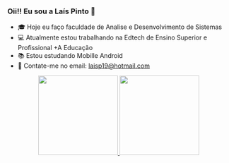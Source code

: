 ### Oii!! Eu sou a Laís Pinto 👋



- 🎓 Hoje eu faço faculdade de Analise e Desenvolvimento de Sistemas
- 💻 Atualmente estou trabalhando na Edtech de Ensino Superior e Profissional +A Educação
- 📚 Estou estudando Mobille Android 
- 📧 Contate-me no email: laisp19@hotmail.com

<div align="center">
  <a href="https://github.com/LaisPinto">
 <img height="180em" src="https://github-readme-stats.vercel.app/api?username=LaisPinto&show_icons=true&theme=dark&include_all_commits=true&count_private=true"/>
  <img height="180em" src="https://github-readme-stats.vercel.app/api/top-langs/?username=LaisPinto&layout=compact&langs_count=7&theme=dark"/>
</div>
 

